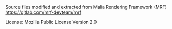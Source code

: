Source files modified and extracted from Malia Rendering Framework (MRF) https://gitlab.com/mrf-devteam/mrf

License: Mozilla Public License Version 2.0